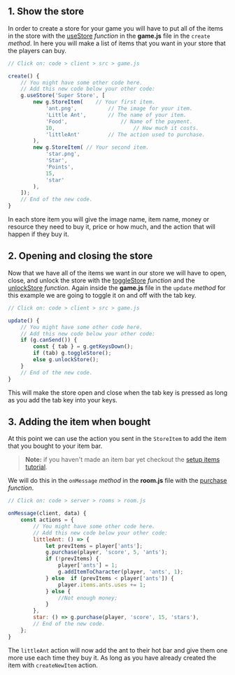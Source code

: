 ## 1. Show the store
In order to create a store for your game you will have to put all of the items in the store with the [useStore](/docs/useStore/) _function_ in the **game.js** file in the `create` _method_. In here you will make a list of items that you want in your store that the players can buy.
```javascript
// Click on: code > client > src > game.js

create() {
	// You might have some other code here.
	// Add this new code below your other code:
	g.useStore('Super Store', [
		new g.StoreItem(	// Your first item.
			'ant.png',			// The image for your item.
			'Little Ant',		// The name of your item.
			'Food',					// Name of the payment.
			10,							// How much it costs.
			'littleAnt'			// The action used to purchase.
		),
		new g.StoreItem( // Your second item.
			'star.png',
			'Star',
			'Points',
			15,
			'star'
		),
	]);
	// End of the new code.
}
```
In each store item you will give the image name, item name, money or resource they need to buy it, price or how much, and the action that will happen if they buy it.

## 2. Opening and closing the store
Now that we have all of the items we want in our store we will have to open, close, and unlock the store with the [toggleStore](/docs/toggleStore/) _function_ and the [unlockStore](/docs/unlockStore/) _function_. Again inside the **game.js** file in the `update` _method_ for this example we are going to toggle it on and off with the tab key.
```javascript
// Click on: code > client > src > game.js

update() {
	// You might have some other code here.
	// Add this new code below your other code:
	if (g.canSend()) {
		const { tab } = g.getKeysDown();
		if (tab) g.toggleStore();
		else g.unlockStore();
	}
	// End of the new code.
}
```
This will make the store open and close when the tab key is pressed as long as you add the tab key into your keys.

## 3. Adding the item when bought
At this point we can use the action you sent in the `StoreItem` to add the item that you bought to your item bar.
> **Note:** if you haven't made an item bar yet checkout the [setup items tutorial](/tutorials/blocks/setupItems/).

We will do this in the `onMessage` _method_ in the **room.js** file with the [purchase](/docs/purchase/) _function_.
```javascript
// Click on: code > server > rooms > room.js

onMessage(client, data) {
	const actions = {
		// You might have some other code here.
		// Add this new code below your other code:
		littleAnt: () => {
			let prevItems = player['ants'];	
			g.purchase(player, 'score', 5, 'ants');
			if (!prevItems) {
				player['ants'] = 1;
				g.addItemToCharacter(player, 'ants', 1);
			} else  if (prevItems < player['ants']) {
				player.items.ants.uses += 1;
			} else {
				//Not enough money;
			}
		},
		star: () => g.purchase(player, 'score', 15, 'stars'),
		// End of the new code.
	};
}
```
The `littleAnt` action will now add the ant to their hot bar and give them one more use each time they buy it. As long as you have already created the item with `createNewItem` action.
